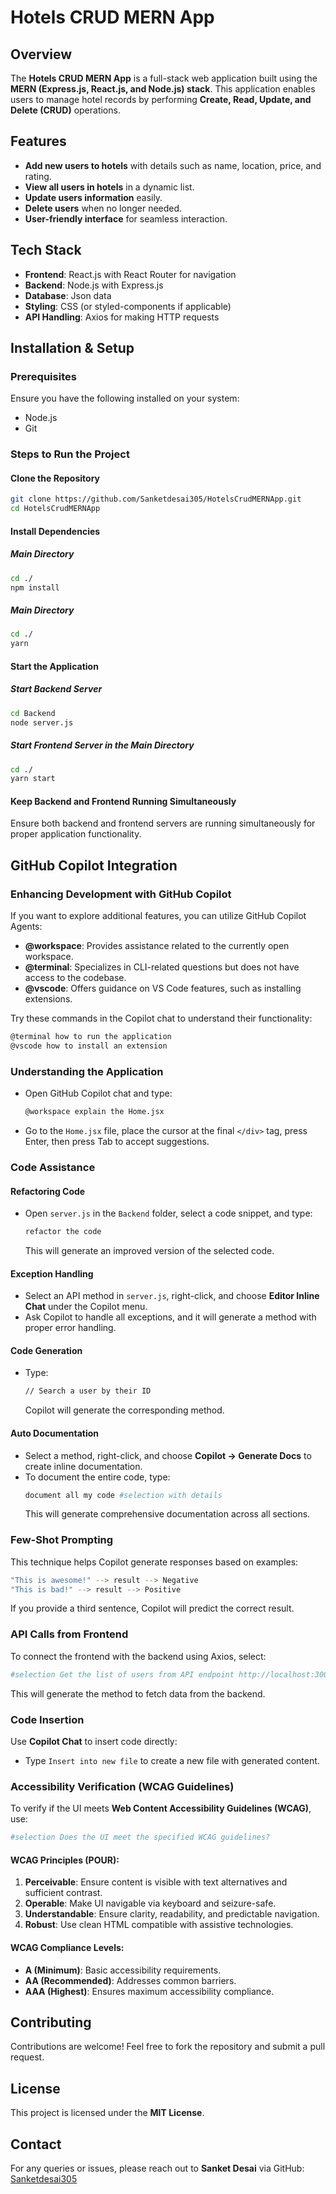 # Hotels CRUD MERN App

## Overview
The **Hotels CRUD MERN App** is a full-stack web application built using the **MERN (Express.js, React.js, and Node.js) stack**. This application enables users to manage hotel records by performing **Create, Read, Update, and Delete (CRUD)** operations.

## Features
- **Add new users to hotels** with details such as name, location, price, and rating.
- **View all users in hotels** in a dynamic list.
- **Update users information** easily.
- **Delete users** when no longer needed.
- **User-friendly interface** for seamless interaction.

## Tech Stack
- **Frontend**: React.js with React Router for navigation
- **Backend**: Node.js with Express.js
- **Database**: Json data
- **Styling**: CSS (or styled-components if applicable)
- **API Handling**: Axios for making HTTP requests

## Installation & Setup
### Prerequisites
Ensure you have the following installed on your system:
- Node.js
- Git

### Steps to Run the Project
#### Clone the Repository
```sh
git clone https://github.com/Sanketdesai305/HotelsCrudMERNApp.git
cd HotelsCrudMERNApp
```

#### Install Dependencies
##### Main Directory
```sh
cd ./
npm install
```
##### Main Directory
```sh
cd ./
yarn
```

#### Start the Application
##### Start Backend Server
```sh
cd Backend
node server.js
```
##### Start Frontend Server in the Main Directory
```sh
cd ./
yarn start
```

#### Keep Backend and Frontend Running Simultaneously
Ensure both backend and frontend servers are running simultaneously for proper application functionality.

## GitHub Copilot Integration
### Enhancing Development with GitHub Copilot
If you want to explore additional features, you can utilize GitHub Copilot Agents:
- **@workspace**: Provides assistance related to the currently open workspace.
- **@terminal**: Specializes in CLI-related questions but does not have access to the codebase.
- **@vscode**: Offers guidance on VS Code features, such as installing extensions.

Try these commands in the Copilot chat to understand their functionality:
```sh
@terminal how to run the application
@vscode how to install an extension
```

### Understanding the Application
- Open GitHub Copilot chat and type:
  ```sh
  @workspace explain the Home.jsx
  ```
- Go to the `Home.jsx` file, place the cursor at the final `</div>` tag, press Enter, then press Tab to accept suggestions.

### Code Assistance
#### Refactoring Code
- Open `server.js` in the `Backend` folder, select a code snippet, and type:
  ```sh
  refactor the code
  ```
  This will generate an improved version of the selected code.

#### Exception Handling
- Select an API method in `server.js`, right-click, and choose **Editor Inline Chat** under the Copilot menu.
- Ask Copilot to handle all exceptions, and it will generate a method with proper error handling.

#### Code Generation
- Type:
  ```sh
  // Search a user by their ID
  ```
  Copilot will generate the corresponding method.

#### Auto Documentation
- Select a method, right-click, and choose **Copilot -> Generate Docs** to create inline documentation.
- To document the entire code, type:
  ```sh
  document all my code #selection with details
  ```
  This will generate comprehensive documentation across all sections.

### Few-Shot Prompting
This technique helps Copilot generate responses based on examples:
```sh
"This is awesome!" --> result --> Negative
"This is bad!" --> result --> Positive
```
If you provide a third sentence, Copilot will predict the correct result.

### API Calls from Frontend
To connect the frontend with the backend using Axios, select:
```sh
#selection Get the list of users from API endpoint http://localhost:3001/users/
```
This will generate the method to fetch data from the backend.

### Code Insertion
Use **Copilot Chat** to insert code directly:
- Type `Insert into new file` to create a new file with generated content.

### Accessibility Verification (WCAG Guidelines)
To verify if the UI meets **Web Content Accessibility Guidelines (WCAG)**, use:
```sh
#selection Does the UI meet the specified WCAG guidelines?
```
#### WCAG Principles (POUR):
1. **Perceivable**: Ensure content is visible with text alternatives and sufficient contrast.
2. **Operable**: Make UI navigable via keyboard and seizure-safe.
3. **Understandable**: Ensure clarity, readability, and predictable navigation.
4. **Robust**: Use clean HTML compatible with assistive technologies.

#### WCAG Compliance Levels:
- **A (Minimum)**: Basic accessibility requirements.
- **AA (Recommended)**: Addresses common barriers.
- **AAA (Highest)**: Ensures maximum accessibility compliance.

## Contributing
Contributions are welcome! Feel free to fork the repository and submit a pull request.

## License
This project is licensed under the **MIT License**.

## Contact
For any queries or issues, please reach out to **Sanket Desai** via GitHub: [Sanketdesai305](https://github.com/Sanketdesai305)

